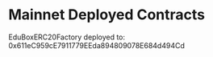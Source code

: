 # Mainnet Deployed Contracts

EduBoxERC20Factory deployed to: 0x611eC959cE7911779EEda894809078E684d494Cd
